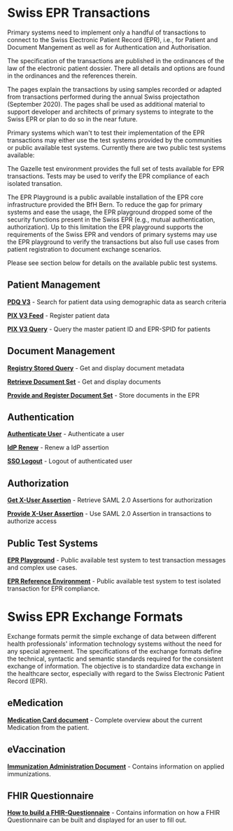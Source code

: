 # Swiss EPR Transactions

Primary systems need to implement only a handful of transactions to connect to the Swiss Electronic Patient Record (EPR), i.e., for Patient and Document Mangement as well as for Authentication and Authorisation.

The specification of the transactions are published in the ordinances of the law of the electronic patient dossier. There all details and options are found in the ordinances and the references therein.

The pages explain the transactions by using samples recorded or adapted from transactions performed during the annual Swiss projectathon (September 2020). The pages shall be used as additional material to support developer and architects of primary systems to integrate to the Swiss EPR or plan to do so in the near future.

Primary systems which wan't to test their implementation of the EPR transactions may either use the test systems provided by the communities or public available test systems. Currently there are two public test systems available:

The Gazelle test environment provides the full set of tests available for EPR transactions. Tests may be used to verify the EPR compliance of each isolated transation.

The EPR Playground is a public available installation of the EPR core infrastructure provided the BfH Bern. To reduce the gap for primary systems and ease the usage, the EPR playground dropped some of the security functions present in the Swiss EPR (e.g., mutual authentication, authorization). Up to this limitation the EPR playground supports the requirements of the Swiss EPR and vendors of primary systems may use the EPR playground to verify the transactions but also full use cases from patient registration to document exchange scenarios.

Please see section below for details on the available public test systems.

## Patient Management

**[PDQ V3](../main/files/PDQ.md)** - Search for patient data using demographic data as search criteria

**[PIX V3 Feed](../main/files/PIXFeed.md)** - Register patient data

**[PIX V3 Query](../main/files/PIXQuery.md)** - Query the master patient ID and EPR-SPID for patients

## Document Management

**[Registry Stored Query](../main/files/RegistryStoredQuery.md)** - Get and display document metadata

**[Retrieve Document Set](../main/files/RetrieveDocumentSet.md)** - Get and display documents

**[Provide and Register Document Set](../main/files/ProvideAndRegister.md)** - Store documents in the EPR

## Authentication

**[Authenticate User](../main/files/AuthenticateUser.md)** - Authenticate a user

**[IdP Renew](../main/files/IdPRenew.md)** - Renew a IdP assertion

**[SSO Logout](../main/files/SSOLogout.md)** - Logout of authenticated user

## Authorization

**[Get X-User Assertion](../main/files/GetXAssertion.md)** - Retrieve SAML 2.0 Assertions for authorization

**[Provide X-User Assertion](../main/files/ProvideXAssertion.md)** - Use SAML 2.0 Assertion in transactions to authorize access

## Public Test Systems

**[EPR Playground](../main/files/playground.md)** - Public available test system to test transaction messages and complex use cases.

**[EPR Reference Environment](../main/files/gazelle.md)** - Public available test system to test isolated transaction for EPR compliance.

# Swiss EPR Exchange Formats

Exchange formats permit the simple exchange of data between different health professionals' information technology systems without the need for any special agreement. The specifications of the exchange formats define the technical, syntactic and semantic standards required for the consistent exchange of information. The objective is to standardize data exchange in the healthcare sector, especially with regard to the Swiss Electronic Patient Record (EPR).

## eMedication

**[Medication Card document](../main/files/MedicationCardDocument.md)** - Complete overview about the current Medication from the patient.

## eVaccination

**[Immunization Administration Document](../main/files/ImmunizationAdministrationDocument.md)** - Contains information on applied immunizations.

## FHIR Questionnaire
**[How to build a FHIR-Questionnaire](../main/files/Questionnaire.md)** - Contains information on how a FHIR Questionnaire can be built and displayed for an user to fill out.
